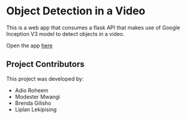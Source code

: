# Object Detection in a Video

This is a web app that consumes a flask API that makes use of Google Inception V3 model to detect objects in a video.

Open the app [here](https://detect-object-app.vercel.app/)

## Project Contributors
This project was developed by:
- Adio Roheem
- Modester Mwangi
- Brenda Gilisho
- Liplan Lekipising